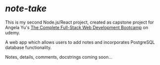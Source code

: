 # **_note-take_**

This is my second Node.js/React project, created as capstone project for Angela Yu's [The Complete Full-Stack Web Development Bootcamp](https://www.udemy.com/course/the-complete-web-development-bootcamp/) on udemy.

A web app which allows users to add notes and incorporates PostgreSQL database functionality.

Notes, details, comments, docstrings coming soon...
